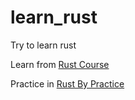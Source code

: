 # learn_rust
Try to learn rust

Learn from [Rust Course](https://course.rs/about-book.html)

Practice in [Rust By Practice](https://practice-zh.course.rs/why-exercise.html)

